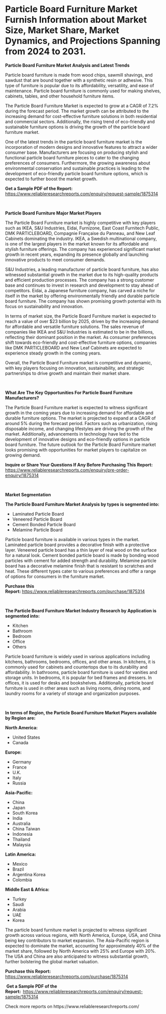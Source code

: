 <p><h1>Particle Board Furniture Market Furnish Information about Market Size, Market Share, Market Dynamics, and Projections Spanning from 2024 to 2031.</h1></p><p><strong>Particle Board Furniture Market Analysis and Latest Trends</strong></p>
<p><p>Particle board furniture is made from wood chips, sawmill shavings, and sawdust that are bound together with a synthetic resin or adhesive. This type of furniture is popular due to its affordability, versatility, and ease of maintenance. Particle board furniture is commonly used for making shelves, cabinets, tables, and other household furniture items.</p><p>The Particle Board Furniture Market is expected to grow at a CAGR of 7.2% during the forecast period. The market growth can be attributed to the increasing demand for cost-effective furniture solutions in both residential and commercial sectors. Additionally, the rising trend of eco-friendly and sustainable furniture options is driving the growth of the particle board furniture market.</p><p>One of the latest trends in the particle board furniture market is the incorporation of modern designs and innovative features to attract a wider consumer base. Manufacturers are focusing on producing stylish and functional particle board furniture pieces to cater to the changing preferences of consumers. Furthermore, the growing awareness about environmental conservation and sustainable practices is leading to the development of eco-friendly particle board furniture options, which is expected to further boost the market growth.</p></p>
<p><strong>Get a Sample PDF of the Report:&nbsp;</strong> <a href="https://www.reliableresearchreports.com/enquiry/request-sample/1875314">https://www.reliableresearchreports.com/enquiry/request-sample/1875314</a></p>
<p>&nbsp;</p>
<p><strong>Particle Board Furniture Major Market Players</strong></p>
<p><p>The Particle Board Furniture market is highly competitive with key players such as IKEA, S&U Industries, Eidai, Furnizone, East Coast Furnitech Public, DMK PARTICLEBOARD, Compagnie Française du Panneau, and New Leaf Cabinets dominating the industry. IKEA, a Swedish multinational company, is one of the largest players in the market known for its affordable and stylish furniture offerings. The company has experienced significant market growth in recent years, expanding its presence globally and launching innovative products to meet consumer demands. </p><p>S&U Industries, a leading manufacturer of particle board furniture, has also witnessed substantial growth in the market due to its high-quality products and efficient production processes. The company has a strong customer base and continues to invest in research and development to stay ahead of competitors. Eidai, a Japanese furniture company, has carved a niche for itself in the market by offering environmentally friendly and durable particle board furniture. The company has shown promising growth potential with its focus on sustainability and innovation.</p><p>In terms of market size, the Particle Board Furniture market is expected to reach a value of over $23 billion by 2025, driven by the increasing demand for affordable and versatile furniture solutions. The sales revenue of companies like IKEA and S&U Industries is estimated to be in the billions, reflecting their dominant position in the market. As consumer preferences shift towards eco-friendly and cost-effective furniture options, companies like DMK PARTICLEBOARD and New Leaf Cabinets are expected to experience steady growth in the coming years.</p><p>Overall, the Particle Board Furniture market is competitive and dynamic, with key players focusing on innovation, sustainability, and strategic partnerships to drive growth and maintain their market share.</p></p>
<p>&nbsp;</p>
<p><strong>What Are The Key Opportunities For Particle Board Furniture Manufacturers?</strong></p>
<p><p>The Particle Board Furniture market is expected to witness significant growth in the coming years due to increasing demand for affordable and durable furniture options. The market is projected to expand at a CAGR of around 5% during the forecast period. Factors such as urbanization, rising disposable income, and changing lifestyles are driving the growth of the market. Additionally, advancements in technology have led to the development of innovative designs and eco-friendly options in particle board furniture. The future outlook for the Particle Board Furniture market looks promising with opportunities for market players to capitalize on growing demand.</p></p>
<p><strong>Inquire or Share Your Questions If Any Before Purchasing This Report:</strong> <a href="https://www.reliableresearchreports.com/enquiry/pre-order-enquiry/1875314">https://www.reliableresearchreports.com/enquiry/pre-order-enquiry/1875314</a></p>
<p>&nbsp;</p>
<p><strong>Market Segmentation</strong></p>
<p><strong>The Particle Board Furniture Market Analysis by types is segmented into:</strong></p>
<p><ul><li>Laminated Particle Board</li><li>Veneered Particle Board</li><li>Cement Bonded Particle Board</li><li>Melamine Particle Board</li></ul></p>
<p><p>Particle board furniture is available in various types in the market. Laminated particle board provides a decorative finish with a protective layer. Veneered particle board has a thin layer of real wood on the surface for a natural look. Cement bonded particle board is made by bonding wood particles with cement for added strength and durability. Melamine particle board has a decorative melamine finish that is resistant to scratches and heat. These different types cater to various preferences and offer a range of options for consumers in the furniture market.</p></p>
<p><strong>Purchase this Report:&nbsp;</strong><a href="https://www.reliableresearchreports.com/purchase/1875314">https://www.reliableresearchreports.com/purchase/1875314</a></p>
<p>&nbsp;</p>
<p><strong>The Particle Board Furniture Market Industry Research by Application is segmented into:</strong></p>
<p><ul><li>Kitchen</li><li>Bathroom</li><li>Bedroom</li><li>Office</li><li>Others</li></ul></p>
<p><p>Particle board furniture is widely used in various applications including kitchens, bathrooms, bedrooms, offices, and other areas. In kitchens, it is commonly used for cabinets and countertops due to its durability and affordability. In bathrooms, particle board furniture is used for vanities and storage units. In bedrooms, it is popular for bed frames and dressers. In offices, it is used for desks and bookshelves. Additionally, particle board furniture is used in other areas such as living rooms, dining rooms, and laundry rooms for a variety of storage and organization purposes.</p></p>
<p>&nbsp;</p>
<p><strong>In terms of Region, the Particle Board Furniture Market Players available by Region are:</strong></p>
<p>
    <p> <strong> North America: </strong>
        <ul>
            <li>United States</li>
            <li>Canada</li>
        </ul>
        </p> 
    <p> <strong> Europe: </strong>
        <ul>
            <li>Germany</li>
            <li>France</li>
            <li>U.K.</li>
            <li>Italy</li>
            <li>Russia</li>
        </ul>
        </p> 
    <p> <strong> Asia-Pacific: </strong>
        <ul>
            <li>China</li>
            <li>Japan</li>
            <li>South Korea</li>
            <li>India</li>
            <li>Australia</li>
            <li>China Taiwan</li>
            <li>Indonesia</li>
            <li>Thailand</li>
            <li>Malaysia</li>
        </ul>
        </p> 
    <p> <strong> Latin America: </strong>
        <ul>
            <li>Mexico</li>
            <li>Brazil</li>
            <li>Argentina Korea</li>
            <li>Colombia</li>
        </ul>
        </p> 
    <p> <strong> Middle East & Africa: </strong>
        <ul>
            <li>Turkey</li>
            <li>Saudi</li>
            <li>Arabia</li>
            <li>UAE</li>
            <li>Korea</li>
        </ul>
    </p>
    </p>
<p><p>The particle board furniture market is projected to witness significant growth across various regions, with North America, Europe, USA, and China being key contributors to market expansion. The Asia-Pacific region is expected to dominate the market, accounting for approximately 40% of the market share, followed by North America with 25% and Europe with 20%. The USA and China are also anticipated to witness substantial growth, further bolstering the global market valuation.</p></p>
<p><strong>Purchase this Report: </strong><a href="https://www.reliableresearchreports.com/purchase/1875314">https://www.reliableresearchreports.com/purchase/1875314</a></p>
<p>&nbsp;<strong>Get a Sample PDF of the Report:&nbsp;&nbsp;</strong><a href="https://www.reliableresearchreports.com/enquiry/request-sample/1875314">https://www.reliableresearchreports.com/enquiry/request-sample/1875314</a></p>
<p><strong></strong></p>
<p>Check more reports on https://www.reliableresearchreports.com/</p>